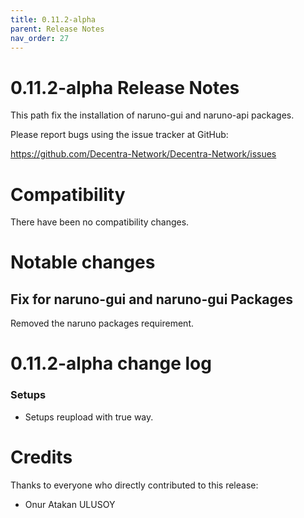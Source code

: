 ```yaml
---
title: 0.11.2-alpha
parent: Release Notes
nav_order: 27
---
```


# 0.11.2-alpha Release Notes

This path fix the installation of naruno-gui and naruno-api packages.

Please report bugs using the issue tracker at GitHub:

<https://github.com/Decentra-Network/Decentra-Network/issues>

# Compatibility

There have been no compatibility changes.

# Notable changes

## Fix for naruno-gui and naruno-gui Packages

Removed the naruno packages requirement.

# 0.11.2-alpha change log

### Setups

- Setups reupload with true way.

# Credits

Thanks to everyone who directly contributed to this release:

- Onur Atakan ULUSOY
